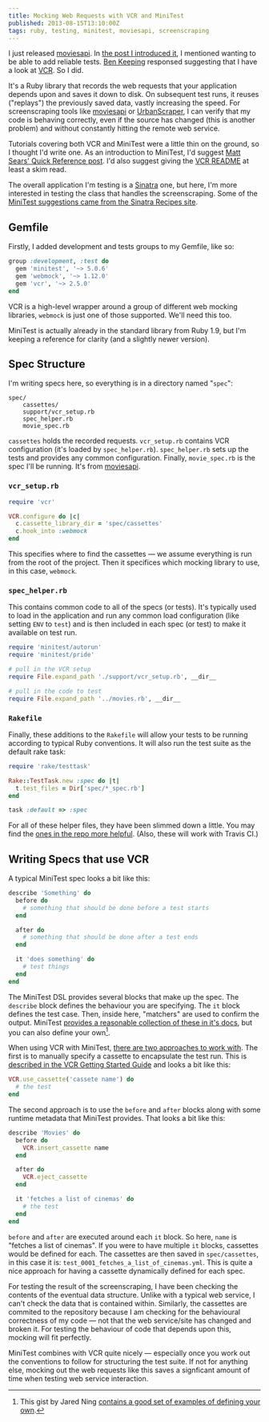 ```yaml
---
title: Mocking Web Requests with VCR and MiniTest
published: 2013-08-15T13:10:00Z
tags: ruby, testing, minitest, moviesapi, screenscraping
---
```


I just released [moviesapi][]. In [the post I introduced it][post], I mentioned 
wanting to be able to add reliable tests. [Ben Keeping][] responsed suggesting that 
I have a look at [VCR][]. So I did. 

It's a Ruby library that records the web requests that your application depends 
upon and saves it down to disk. On subsequent test runs, it reuses ("replays") the 
previously saved data, vastly increasing the speed. For screenscraping tools like 
[moviesapi][] or [UrbanScraper][], I can verify that my code is behaving correctly, 
even if the source has changed (this is another problem) and without constantly 
hitting the remote web service.

Tutorials covering both VCR and MiniTest were a little thin on the ground, so I
thought I'd write one. As an introduction to MiniTest, I'd suggest [Matt Sears'
Quick Reference post][quick_ref]. I'd also suggest giving the [VCR README][vcrdoc] 
at least a skim read.

The overall application I'm testing is a [Sinatra][] one, but here, I'm more
interested in testing the class that handles the screenscraping. Some of the
[MiniTest suggestions came from the Sinatra Recipes site][recipes].

## Gemfile

Firstly, I added development and tests groups to my Gemfile, like so:

```ruby
group :development, :test do
  gem 'minitest', '~> 5.0.6'
  gem 'webmock', '~> 1.12.0'
  gem 'vcr', '~> 2.5.0'
end
```

VCR is a high-level wrapper around a group of different web mocking libraries,
`webmock` is just one of those supported. We'll need this too.

MiniTest is actually already in the standard library from Ruby 1.9, but I'm keeping
a reference for clarity (and a slightly newer version).

## Spec Structure

I'm writing specs here, so everything is in a directory named "`spec`":

```
spec/
    cassettes/
    support/vcr_setup.rb
    spec_helper.rb
    movie_spec.rb
```

`cassettes` holds the recorded requests. `vcr_setup.rb` contains VCR configuration
(it's loaded by `spec_helper.rb`). `spec_helper.rb` sets up the tests and provides
any common configuration. Finally, `movie_spec.rb` is the spec I'll be running. 
It's from [moviesapi][].

### `vcr_setup.rb`

```ruby
require 'vcr'

VCR.configure do |c|
  c.cassette_library_dir = 'spec/cassettes'
  c.hook_into :webmock
end
```

This specifies where to find the cassettes &mdash; we assume everything is run from
the root of the project. Then it specifices which mocking library to use, in this
case, `webmock`.

### `spec_helper.rb`

This contains common code to all of the specs (or tests). It's typically used to 
load in the application and run any common load configuration (like setting `ENV` 
to `test`) and is then included in each spec (or test) to make it available on test
run.

```ruby
require 'minitest/autorun'
require 'minitest/pride'

# pull in the VCR setup
require File.expand_path './support/vcr_setup.rb', __dir__

# pull in the code to test
require File.expand_path '../movies.rb', __dir__
```

### `Rakefile`

Finally, these additions to the `Rakefile` will allow your tests to be running
according to typical Ruby conventions. It will also run the test suite as the
default rake task:

```ruby
require 'rake/testtask'

Rake::TestTask.new :spec do |t|
  t.test_files = Dir['spec/*_spec.rb']
end

task :default => :spec
```

For all of these helper files, they have been slimmed down a little. You may find
the [ones in the repo more helpful][moviesapi]. (Also, these will work with Travis
CI.)

## Writing Specs that use VCR

A typical MiniTest spec looks a bit like this:

```ruby
describe 'Something' do
  before do
    # something that should be done before a test starts
  end

  after do
    # something that should be done after a test ends
  end

  it 'does something' do
    # test things
  end
end
```

The MiniTest DSL provides several blocks that make up the spec. The `describe`
block defines the behaviour you are specifying. The `it` block defines the test
case. Then, inside here, "matchers" are used to confirm the output. MiniTest
[provides a reasonable collection of these in it's docs][assertions], but you can
also define your own[^gist].

When using VCR with MiniTest, [there are two approaches to work with][vcr_wiki].
The first is to manually specify a cassette to encapsulate the test run. This is
[described in the VCR Getting Started Guide][vcr_gs] and looks a bit like this:

```ruby
VCR.use_cassette('cassete name') do
  # the test
end
```

The second approach is to use the `before` and `after` blocks along with some 
runtime metadata that MiniTest provides. That looks a bit like this:

```ruby
describe 'Movies' do
  before do
    VCR.insert_cassette name
  end

  after do
    VCR.eject_cassette
  end

  it 'fetches a list of cinemas' do
    # the test
  end
end
```

`before` and `after` are executed around each `it` block. So here, `name` is 
"fetches a list of cinemas". If you were to have multiple `it` blocks, cassettes 
would be defined for each. The cassettes are then saved in `spec/cassettes`, in 
this case it is: `test_0001_fetches_a_list_of_cinemas.yml`. This is quite a nice 
approach for having a cassette dynamically defined for each spec.

For testing the result of the screenscraping, I have been checking the contents of 
the eventual data structure. Unlike with a typical web service, I can't check the
data that is contained within. Similarly, the cassettes are commited to the
repository because I am checking for the behavioural correctness of my code &mdash;
not that the web service/site has changed and broken it. For testing the behaviour
of code that depends upon this, mocking will fit perfectly.

MiniTest combines with VCR quite nicely &mdash; especially once you work out the
conventions to follow for structuring the test suite. If not for anything else,
mocking out the web requests like this saves a signficant amount of time when testing
web service interaction.

[^gist]: This gist by Jared Ning [contains a good set of examples of defining your 
    own][gist].

[moviesapi]: https://github.com/nickcharlton/moviesapi
[post]: /posts/moviesapi.html
[Ben Keeping]: https://twitter.com/benkeeping/status/365472072467628035
[VCR]: https://github.com/vcr/vcr/
[UrbanScraper]: https://github.com/nickcharlton/UrbanScraper
[quick_ref]: http://mattsears.com/articles/2011/12/10/minitest-quick-reference
[vcrdoc]: https://github.com/vcr/vcr/
[Sinatra]: http://sinatrarb.com/
[recipes]: http://recipes.sinatrarb.com/p/testing/minitest
[vcr_wiki]: https://github.com/vcr/vcr/wiki/Usage-with-MiniTest
[assertions]: http://docs.seattlerb.org/minitest/Minitest/Expectations.html
[vcr_gs]: https://www.relishapp.com/vcr/vcr/v/2-5-0/docs/getting-started
[gist]: https://gist.github.com/ordinaryzelig/2032303
